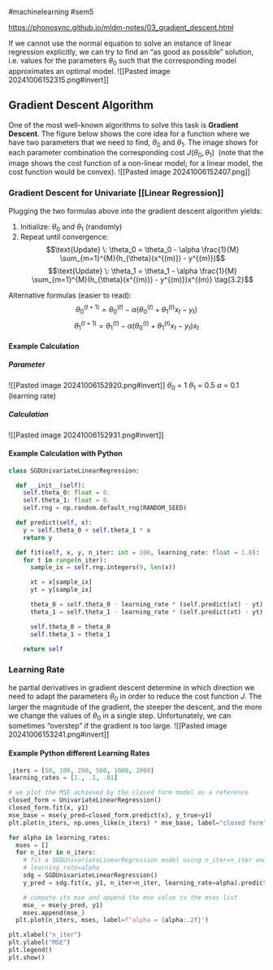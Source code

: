 #machinelearning #sem5 

https://phonosync.github.io/mldm-notes/03_gradient_descent.html

If we cannot use the normal equation to solve an instance of linear regression explicitly, we can try to find an “as good as possible” solution, i.e. values for the parameters $\theta_0$ such that the corresponding model approximates an optimal model.
![[Pasted image 20241006152315.png#invert]]
## Gradient Descent Algorithm
One of the most well-known algorithms to solve this task is **Gradient Descent**. The figure below shows the core idea for a function where we have two parameters that we need to find, $\theta_0$ and $\theta_1$. The image shows for each parameter combination the corresponding cost $J(\theta_0, \theta_1)$  (note that the image shows the cost function of a non-linear model; for a linear model, the cost function would be convex).
![[Pasted image 20241006152407.png]]
### Gradient Descent for Univariate [[Linear Regression]]
Plugging the two formulas above into the gradient descent algorithm yields:

1. Initialize: $\theta_0$ and $\theta_1$ (randomly)
2. Repeat until convergence:
$$\text{Update} \: \theta_0 = \theta_0 - \alpha \frac{1}{M} \sum_{m=1}^{M}(h_{\theta}(x^{(m)}) - y^{(m)})$$
$$\text{Update} \: \theta_1 = \theta_1 - \alpha \frac{1}{M} \sum_{m=1}^{M}(h_{\theta}(x^{(m)}) - y^{(m)})x^{(m)} \tag{3.2}$$

Alternative formulas (easier to read):
$$\theta_{0}^{(t+1)} = \theta_{0}^{(t)} - \alpha (\theta_{0}^{(t)} + \theta_{1}^{(t)} x_t - y_t)$$
$$\theta_{1}^{(t+1)} = \theta_{1}^{(t)} - \alpha (\theta_{0}^{(t)} + \theta_{1}^{(t)} x_t - y_t) x_t$$
#### Example Calculation
##### Parameter
![[Pasted image 20241006152920.png#invert]]
$\theta_0$ = 1
$\theta_1$ = 0.5
$\alpha$ = 0.1 (learning rate)

##### Calculation
![[Pasted image 20241006152931.png#invert]]
#### Example Calculation with Python
```python
class SGDUnivariateLinearRegression:

  def __init__(self):
    self.theta_0: float = 0.
    self.theta_1: float = 0.
    self.rng = np.random.default_rng(RANDOM_SEED)

  def predict(self, x):
    y = self.theta_0 + self.theta_1 * x
    return y

  def fit(self, x, y, n_iter: int = 100, learning_rate: float = 1.0):
    for t in range(n_iter):
      sample_ix = self.rng.integers(0, len(x))

      xt = x[sample_ix]
      yt = y[sample_ix]

      theta_0 = self.theta_0 - learning_rate * (self.predict(xt) - yt)
      theta_1 = self.theta_1 - learning_rate * (self.predict(xt) - yt) * xt

      self.theta_0 = theta_0
      self.theta_1 = theta_1

    return self
```
### Learning Rate
he partial derivatives in gradient descent determine in which direction we need to adapt the parameters $\theta_0$ in order to reduce the cost function $J$. The larger the magnitude of the gradient, the steeper the descent, and the more we change the values of $\theta_0$ in a single step. Unfortunately, we can sometimes “overstep” if the gradient is too large.
![[Pasted image 20241006153241.png#invert]]
#### Example Python different Learning Rates
```python
_iters = [50, 100, 200, 500, 1000, 2000]
learning_rates = [1., .1, .01]

# we plot the MSE achieved by the closed form model as a reference
closed_form = UnivariateLinearRegression()
closed_form.fit(x, y1)
mse_base = mse(y_pred=closed_form.predict(x), y_true=y1)
plt.plot(n_iters, np.ones_like(n_iters) * mse_base, label="closed form", linestyle='--', c='b')

for alpha in learning_rates:
  mses = []
  for n_iter in n_iters:
    # fit a SGDUnivariateLinearRegression model using n_iter=n_iter and
    # learning_rate=alpha
    sdg = SGDUnivariateLinearRegression()
    y_pred = sdg.fit(x, y1, n_iter=n_iter, learning_rate=alpha).predict(x)

    # compute its mse and append the mse value to the mses list
    mse_ = mse(y_pred, y1)
    mses.append(mse_)
  plt.plot(n_iters, mses, label=f"alpha = {alpha:.2f}")

plt.xlabel("n_iter")
plt.ylabel("MSE")
plt.legend()
plt.show()
```